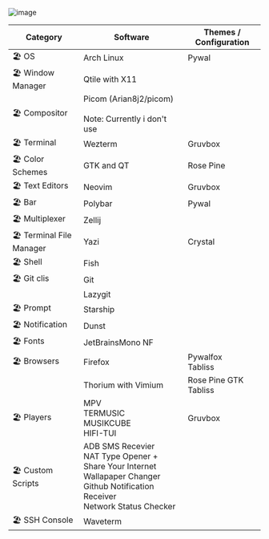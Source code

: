 ![image](https://sachinsenal0x64.github.io/picx-images-hosting/2024-07-13-23-04_36.45hjwq4yj6.webp)


| Category                    | Software                                      | Themes / Configuration         |
|-----------------------------|-----------------------------------------------|--------------------------------|
| 🏖️ OS                       | Arch Linux                                    |  Pywal                         |
| 🏖️ Window Manager           | Qtile  with X11                               |                                |
| 🏖️ Compositor               | Picom (Arian8j2/picom) <br><br> Note: Currently i don't use                    |                               
| 🏖️ Terminal                 | Wezterm                                       | Gruvbox                        |
| 🏖️ Color Schemes            | GTK and QT                                    | Rose Pine                      |
| 🏖️ Text Editors             | Neovim                                        | Gruvbox                        |
| 🏖️ Bar                      | Polybar                                       | Pywal                          |
| 🏖️ Multiplexer              | Zellij                                        |                                |
| 🏖️ Terminal File Manager    | Yazi                                          | Crystal                        |
| 🏖️ Shell                    | Fish                                          |                                |
| 🏖️ Git clis                 | Git                                           |                                |
|                             | Lazygit                                       |                                |
| 🏖️ Prompt                   | Starship                                      |                                |
| 🏖️ Notification             | Dunst                                         |                                |
| 🏖️ Fonts                    | JetBrainsMono NF                              |                                |
| 🏖️ Browsers                 | Firefox                                       | Pywalfox <br> Tabliss          |
|                             | Thorium with Vimium                           | Rose Pine GTK <br> Tabliss     |
| 🏖️ Players                  | MPV <br> TERMUSIC <br> MUSIKCUBE <br> HIFI-TUI| Gruvbox                        |
| 🏖️ Custom Scripts           | ADB SMS Recevier <br> NAT Type Opener + Share Your Internet <br> Wallapaper Changer <br> Github Notification Receiver <br>  Network Status Checker |
| 🏖️ SSH Console              | Waveterm                                      |                                |
